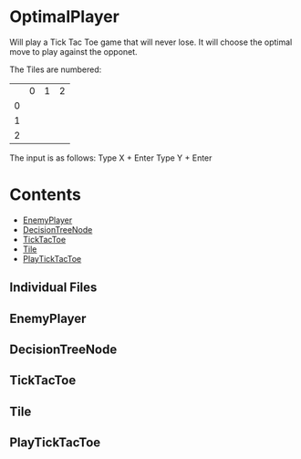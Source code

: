 OptimalPlayer
=============

Will play a Tick Tac Toe game that will never lose. It will choose the optimal move to play against the opponet.

The Tiles are numbered:

<table>
	<tr>
		<td></td>
		<td>0</td>
		<td>1</td>
		<td>2</td>
	</tr>
	<tr>
		<td>0</td>
		<td></td>
		<td></td>
		<td></td>
	</tr>
	<tr>
		<td>1</td>
		<td></td>
		<td></td>
		<td></td>
	</tr>
	<tr>
		<td>2</td>
		<td></td>
		<td></td>
		<td></td>
	</tr>
<table>

The input is as follows:
Type X + Enter
Type Y + Enter


# Contents
- [EnemyPlayer](#enemyplayer) 
- [DecisionTreeNode](#decisiontreenode) 
- [TickTacToe](#tictactoe) 
- [Tile](#tile) 
- [PlayTickTacToe](#playticktactoe) 


## Individual Files ##
## EnemyPlayer ##
## DecisionTreeNode ##
## TickTacToe ##
## Tile ##
## PlayTickTacToe ##